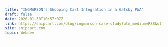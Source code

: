 ```yaml
---
title: "INGMARSON’s Shopping Cart Integration in a Gatsby PWA"
draft: false
date: 2020-01-30T10:57:07Z
link: https://snipcart.com/blog/ingmarson-case-study?utm_medium=RSS&utm_source=hune
site: snipcart.com
topic: Webdev  

---
```


